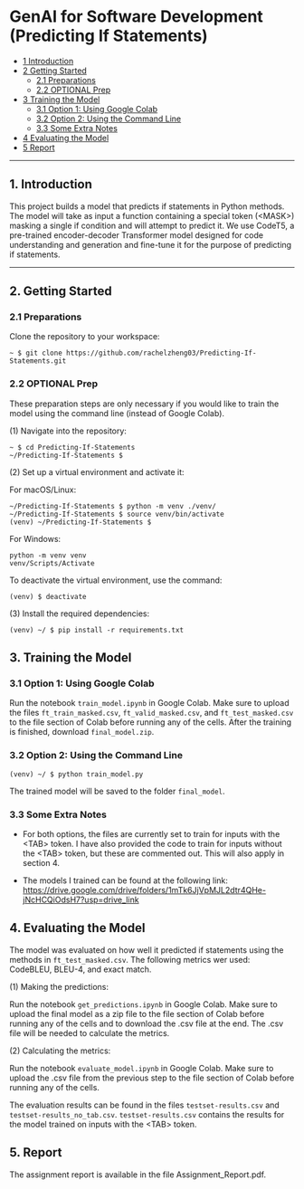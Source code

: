 # GenAI for Software Development (Predicting If Statements)

* [1 Introduction](#1-introduction)  
* [2 Getting Started](#2-getting-started)  
  * [2.1 Preparations](#21-preparations)  
  * [2.2 OPTIONAL Prep](#22-optional-prep)  
* [3 Training the Model](#3-training-the-model) 
  * [3.1 Option 1: Using Google Colab](#31-option-1-using-google-colab)
  * [3.2 Option 2: Using the Command Line](#32-option-2-using-the-command-line)
  * [3.3 Some Extra Notes](#33-some-extra-notes)
* [4 Evaluating the Model](#4-evaluating-the-model)
* [5 Report](#5-report)
---

## **1. Introduction** 
This project builds a model that predicts if
statements in Python methods. The model will take as input a function containing a special token (\<MASK\>) masking a single if condition and will attempt to predict it. We use CodeT5, a pre-trained encoder-decoder Transformer model designed for code understanding and generation and fine-tune it for the purpose of predicting if statements.

---

## **2. Getting Started**  

### **2.1 Preparations** 
Clone the repository to your workspace:  
```shell
~ $ git clone https://github.com/rachelzheng03/Predicting-If-Statements.git
```

### **2.2 OPTIONAL Prep**

These preparation steps are only necessary if you would like to train the model using the command line (instead of Google Colab).

(1) Navigate into the repository:
```
~ $ cd Predicting-If-Statements
~/Predicting-If-Statements $
```

(2) Set up a virtual environment and activate it:

For macOS/Linux:
```
~/Predicting-If-Statements $ python -m venv ./venv/
~/Predicting-If-Statements $ source venv/bin/activate
(venv) ~/Predicting-If-Statements $ 
```

For Windows:
```
python -m venv venv
venv/Scripts/Activate
```

To deactivate the virtual environment, use the command:
```
(venv) $ deactivate
```
(3) Install the required dependencies:

```
(venv) ~/ $ pip install -r requirements.txt
```

## **3. Training the Model**

### **3.1 Option 1: Using Google Colab**

Run the notebook `train_model.ipynb` in Google Colab. Make sure to upload the files `ft_train_masked.csv`, `ft_valid_masked.csv`, and `ft_test_masked.csv` to the file section of Colab before running any of the cells. After the training is finished, download `final_model.zip`.

### **3.2 Option 2: Using the Command Line**
```
(venv) ~/ $ python train_model.py
```
The trained model will be saved to the folder `final_model`.

### **3.3 Some Extra Notes**

* For both options, the files are currently set to train for inputs with the \<TAB\> token. I have also provided the code to train for inputs without the \<TAB\> token, but these are commented out. This will also apply in section 4.

* The models I trained can be found at the following link: https://drive.google.com/drive/folders/1mTk6JjVpMJL2dtr4QHe-jNcHCQiOdsH7?usp=drive_link

## **4. Evaluating the Model**
The model was evaluated on how well it predicted if statements using the methods in `ft_test_masked.csv`. The following metrics wer used: CodeBLEU, BLEU-4, and exact match.

(1) Making the predictions:

Run the notebook `get_predictions.ipynb` in Google Colab. Make sure to upload the final model as a zip file to the file section of Colab before running any of the cells and to download the .csv file at the end. The .csv file will be needed to calculate the metrics.

(2) Calculating the metrics:

Run the notebook `evaluate_model.ipynb` in Google Colab. Make sure to upload the .csv file from the previous step to the file section of Colab before running any of the cells.

The evaluation results can be found in the files `testset-results.csv` and `testset-results_no_tab.csv`. `testset-results.csv` contains the results for the model trained on inputs with the \<TAB\> token.

## **5. Report**
The assignment report is available in the file Assignment_Report.pdf.

